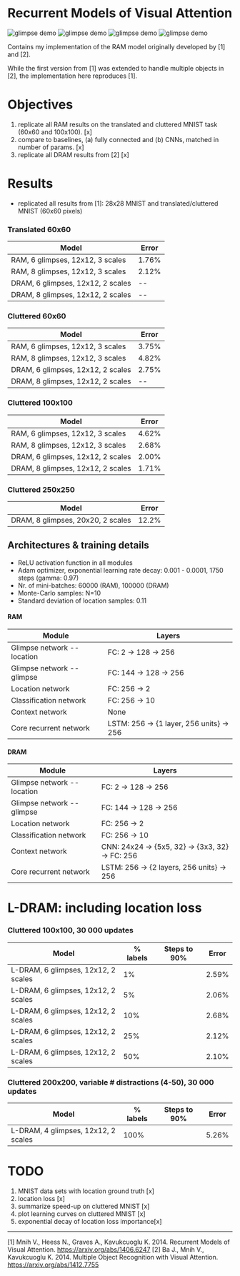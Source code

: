 # Recurrent Models of Visual Attention 

![glimpse demo](https://github.com/PrincipalComponent/ram/blob/master/figures/mnih2014/cluttered60x60_6glimpses/cluttered_demo.gif)
![glimpse demo](https://github.com/PrincipalComponent/ram/blob/master/figures/cluttered_var/cluttered_var100x10_4-20.gif)
![glimpse demo](https://github.com/PrincipalComponent/ram/blob/master/figures/cluttered_var/200x200_conv_4-50.gif)
![glimpse demo](https://github.com/PrincipalComponent/ram/blob/master/figures/cluttered_var/200x200_conv_20-100.gif)

Contains my implementation of the RAM model originally developed by [1] and [2]. 

While the first version from [1] was extended to handle multiple objects in [2], the implementation here reproduces [1].

# Objectives

1. replicate all RAM results on the translated and cluttered MNIST task (60x60 and 100x100). [x]
2. compare to baselines, (a) fully connected and (b) CNNs, matched in number of params. [x]
3. replicate all DRAM results from [2] [x]

# Results

* replicated all results from [1]: 28x28 MNIST and translated/cluttered MNIST (60x60 pixels)

### Translated 60x60

| Model                                 | Error       |
| -------------                         |-------------|
| RAM, 6 glimpses, 12x12, 3 scales      |  1.76%      |
| RAM, 8 glimpses, 12x12, 3 scales      |  2.12%      |
| DRAM, 6 glimpses, 12x12, 2 scales     | --          |
| DRAM, 8 glimpses, 12x12, 2 scales     | --          |

### Cluttered 60x60

| Model                                 | Error       |
| -------------                         |-------------|
| RAM, 6 glimpses, 12x12, 3 scales      | 3.75%       |
| RAM, 8 glimpses, 12x12, 3 scales      | 4.82%       |
| DRAM, 6 glimpses, 12x12, 2 scales     | 2.75%       |
| DRAM, 8 glimpses, 12x12, 2 scales     | --          |

### Cluttered 100x100

| Model                                 | Error       |
| -------------                         |-------------|
| RAM, 6 glimpses, 12x12, 3 scales      | 4.62%       |
| RAM, 8 glimpses, 12x12, 3 scales      | 2.68%       |
| DRAM, 6 glimpses, 12x12, 2 scales     | 2.00%       |
| DRAM, 8 glimpses, 12x12, 2 scales     | 1.71%       |

### Cluttered 250x250

| Model                                 | Error       |
| -------------                         |-------------|
| DRAM, 8 glimpses, 20x20, 2 scales     | 12.2%       |


## Architectures & training details

* ReLU activation function in all modules
* Adam optimizer, exponential learning rate decay: 0.001 - 0.0001, 1750 steps (gamma: 0.97)
* Nr. of mini-batches: 60000 (RAM), 100000 (DRAM)
* Monte-Carlo samples: N=10
* Standard deviation of location samples: 0.11


#### RAM

| Module                                | Layers      |
| -------------                         |-------------|
| Glimpse network -- location           |  FC: 2 -> 128 -> 256   |
| Glimpse network -- glimpse            |  FC: 144 -> 128 -> 256  |
| Location network                      |  FC: 256 -> 2    |
| Classification network                |  FC: 256 -> 10   |
| Context network                       |  None             |
| Core recurrent network                |  LSTM: 256 -> {1 layer, 256 units} -> 256|

#### DRAM

| Module                                | Layers      |
| -------------                         |-------------|
| Glimpse network -- location           |  FC: 2 -> 128 -> 256   |
| Glimpse network -- glimpse            |  FC: 144 -> 128 -> 256  |
| Location network                      |  FC: 256 -> 2    |
| Classification network                |  FC: 256 -> 10   |
| Context network                       |  CNN: 24x24 -> {5x5, 32} -> {3x3, 32} -> FC: 256 |
| Core recurrent network                |  LSTM: 256 -> {2 layers, 256 units} -> 256|


# L-DRAM: including location loss

### Cluttered 100x100, 30 000 updates

| Model                                 | % labels    | Steps to 90%| Error       |
| --------------------------------------|-------------|-------------|-------------|
| L-DRAM, 6 glimpses, 12x12, 2 scales   | 1%          |             |  2.59%      |
| L-DRAM, 6 glimpses, 12x12, 2 scales   | 5%          |             |  2.06%      |
| L-DRAM, 6 glimpses, 12x12, 2 scales   | 10%         |             |  2.68%      |
| L-DRAM, 6 glimpses, 12x12, 2 scales   | 25%         |             |  2.12%      |
| L-DRAM, 6 glimpses, 12x12, 2 scales   | 50%         |             |  2.10%      |

### Cluttered 200x200, variable # distractions (4-50), 30 000 updates

| Model                                 | % labels    | Steps to 90%| Error       |
| --------------------------------------|-------------|-------------|-------------|
| L-DRAM, 4 glimpses, 12x12, 2 scales   | 100%        |             |  5.26%      |



# TODO

1. MNIST data sets with location ground truth   [x]
2. location loss                                [x]
3. summarize speed-up on cluttered MNIST        [x]
4. plot learning curves on cluttered MNIST      [x]
5. exponential decay of location loss importance[x]

---

[1] Mnih V., Heess N., Graves A., Kavukcuoglu K. 2014. Recurrent Models of Visual Attention. <https://arxiv.org/abs/1406.6247>
[2] Ba J., Mnih V., Kavukcuoglu K. 2014. Multiple Object Recognition with Visual Attention. <https://arxiv.org/abs/1412.7755>

